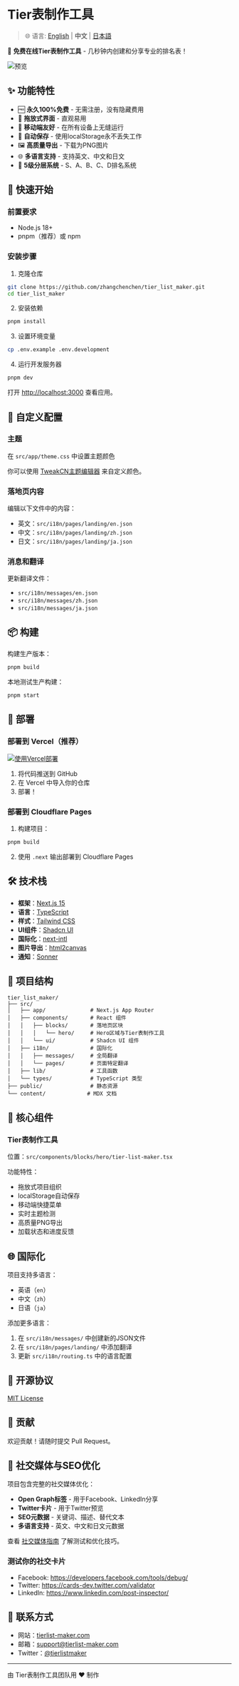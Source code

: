 # Tier表制作工具

> 🌐 语言: [English](README.md) | **中文** | [日本語](README.ja.md)

🎯 **免费在线Tier表制作工具** - 几秒钟内创建和分享专业的排名表！

![预览](preview.png)

## ✨ 功能特性

- 🆓 **永久100%免费** - 无需注册，没有隐藏费用
- 🎨 **拖放式界面** - 直观易用
- 📱 **移动端友好** - 在所有设备上无缝运行
- 💾 **自动保存** - 使用localStorage永不丢失工作
- 🖼️ **高质量导出** - 下载为PNG图片
- 🌐 **多语言支持** - 支持英文、中文和日文
- 🎯 **5级分层系统** - S、A、B、C、D排名系统

## 🚀 快速开始

### 前置要求

- Node.js 18+ 
- pnpm（推荐）或 npm

### 安装步骤

1. 克隆仓库

```bash
git clone https://github.com/zhangchenchen/tier_list_maker.git
cd tier_list_maker
```

2. 安装依赖

```bash
pnpm install
```

3. 设置环境变量

```bash
cp .env.example .env.development
```

4. 运行开发服务器

```bash
pnpm dev
```

打开 [http://localhost:3000](http://localhost:3000) 查看应用。

## 🎨 自定义配置

### 主题

在 `src/app/theme.css` 中设置主题颜色

你可以使用 [TweakCN主题编辑器](https://tweakcn.com/editor/theme) 来自定义颜色。

### 落地页内容

编辑以下文件中的内容：
- 英文：`src/i18n/pages/landing/en.json`
- 中文：`src/i18n/pages/landing/zh.json`
- 日文：`src/i18n/pages/landing/ja.json`

### 消息和翻译

更新翻译文件：
- `src/i18n/messages/en.json`
- `src/i18n/messages/zh.json`
- `src/i18n/messages/ja.json`

## 📦 构建

构建生产版本：

```bash
pnpm build
```

本地测试生产构建：

```bash
pnpm start
```

## 🚢 部署

### 部署到 Vercel（推荐）

[![使用Vercel部署](https://vercel.com/button)](https://vercel.com/new)

1. 将代码推送到 GitHub
2. 在 Vercel 中导入你的仓库
3. 部署！

### 部署到 Cloudflare Pages

1. 构建项目：

```bash
pnpm build
```

2. 使用 `.next` 输出部署到 Cloudflare Pages

## 🛠️ 技术栈

- **框架**：[Next.js 15](https://nextjs.org/)
- **语言**：[TypeScript](https://www.typescriptlang.org/)
- **样式**：[Tailwind CSS](https://tailwindcss.com/)
- **UI组件**：[Shadcn UI](https://ui.shadcn.com/)
- **国际化**：[next-intl](https://next-intl-docs.vercel.app/)
- **图片导出**：[html2canvas](https://html2canvas.hertzen.com/)
- **通知**：[Sonner](https://sonner.emilkowal.ski/)

## 📁 项目结构

```
tier_list_maker/
├── src/
│   ├── app/              # Next.js App Router
│   ├── components/       # React 组件
│   │   ├── blocks/       # 落地页区块
│   │   │   └── hero/     # Hero区域与Tier表制作工具
│   │   └── ui/           # Shadcn UI 组件
│   ├── i18n/             # 国际化
│   │   ├── messages/     # 全局翻译
│   │   └── pages/        # 页面特定翻译
│   ├── lib/              # 工具函数
│   └── types/            # TypeScript 类型
├── public/               # 静态资源
└── content/             # MDX 文档
```

## 🎯 核心组件

### Tier表制作工具

位置：`src/components/blocks/hero/tier-list-maker.tsx`

功能特性：
- 拖放式项目组织
- localStorage自动保存
- 移动端快捷菜单
- 实时主题检测
- 高质量PNG导出
- 加载状态和进度反馈

## 🌐 国际化

项目支持多语言：

- 英语（`en`）
- 中文（`zh`）
- 日语（`ja`）

添加更多语言：
1. 在 `src/i18n/messages/` 中创建新的JSON文件
2. 在 `src/i18n/pages/landing/` 中添加翻译
3. 更新 `src/i18n/routing.ts` 中的语言配置

## 📝 开源协议

[MIT License](LICENSE)

## 🤝 贡献

欢迎贡献！请随时提交 Pull Request。

## 📱 社交媒体与SEO优化

项目包含完整的社交媒体优化：

- **Open Graph标签** - 用于Facebook、LinkedIn分享
- **Twitter卡片** - 用于Twitter预览
- **SEO元数据** - 关键词、描述、替代文本
- **多语言支持** - 英文、中文和日文元数据

查看 [社交媒体指南](SOCIAL_MEDIA_GUIDE.md) 了解测试和优化技巧。

### 测试你的社交卡片

- Facebook: https://developers.facebook.com/tools/debug/
- Twitter: https://cards-dev.twitter.com/validator
- LinkedIn: https://www.linkedin.com/post-inspector/

## 📧 联系方式

- 网站：[tierlist-maker.com](https://tierlist-maker.com)
- 邮箱：support@tierlist-maker.com
- Twitter：[@tierlistmaker](https://twitter.com/tierlistmaker)

---

由 Tier表制作工具团队用 ❤️ 制作
